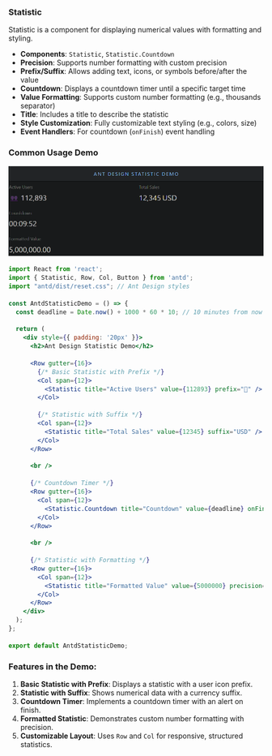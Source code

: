 ### Statistic

Statistic is a component for displaying numerical values with formatting and styling.

- **Components**: `Statistic`, `Statistic.Countdown`
- **Precision**: Supports number formatting with custom precision
- **Prefix/Suffix**: Allows adding text, icons, or symbols before/after the value
- **Countdown**: Displays a countdown timer until a specific target time
- **Value Formatting**: Supports custom number formatting (e.g., thousands separator)
- **Title**: Includes a title to describe the statistic
- **Style Customization**: Fully customizable text styling (e.g., colors, size)
- **Event Handlers**: For countdown (`onFinish`) event handling

### Common Usage Demo

![image-20241120222247227](assets/image-20241120222247227.png)

```jsx
import React from 'react';
import { Statistic, Row, Col, Button } from 'antd';
import "antd/dist/reset.css"; // Ant Design styles

const AntdStatisticDemo = () => {
  const deadline = Date.now() + 1000 * 60 * 10; // 10 minutes from now

  return (
    <div style={{ padding: '20px' }}>
      <h2>Ant Design Statistic Demo</h2>

      <Row gutter={16}>
        {/* Basic Statistic with Prefix */}
        <Col span={12}>
          <Statistic title="Active Users" value={112893} prefix="👥" />
        </Col>

        {/* Statistic with Suffix */}
        <Col span={12}>
          <Statistic title="Total Sales" value={12345} suffix="USD" />
        </Col>
      </Row>

      <br />

      {/* Countdown Timer */}
      <Row gutter={16}>
        <Col span={12}>
          <Statistic.Countdown title="Countdown" value={deadline} onFinish={() => alert('Countdown finished!')} />
        </Col>
      </Row>

      <br />

      {/* Statistic with Formatting */}
      <Row gutter={16}>
        <Col span={12}>
          <Statistic title="Formatted Value" value={5000000} precision={2} />
        </Col>
      </Row>
    </div>
  );
};

export default AntdStatisticDemo;
```

### Features in the Demo:
1. **Basic Statistic with Prefix**: Displays a statistic with a user icon prefix.
2. **Statistic with Suffix**: Shows numerical data with a currency suffix.
3. **Countdown Timer**: Implements a countdown timer with an alert on finish.
4. **Formatted Statistic**: Demonstrates custom number formatting with precision.
5. **Customizable Layout**: Uses `Row` and `Col` for responsive, structured statistics.